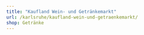 ```yaml
---
title: "Kaufland Wein- und Getränkemarkt"
url: /karlsruhe/kaufland-wein-und-getraenkemarkt/
shop: Getränke
---
```

